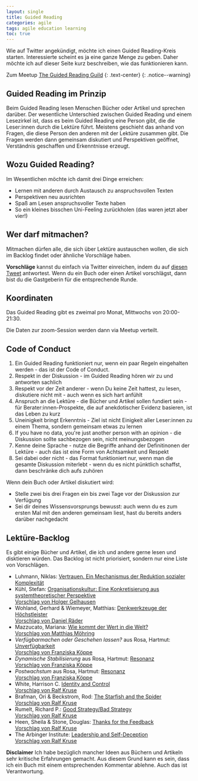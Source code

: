 ```yaml
---
layout: single
title: Guided Reading
categories: agile
tags: agile education learning
toc: true
---
```


Wie auf Twitter angekündigt, möchte ich einen Guided Reading-Kreis starten.
Interessierte scheint es ja eine ganze Menge zu geben.
Daher möchte ich auf dieser Seite kurz beschreiben, wie das funktionieren kann.

Zum Meetup [The Guided Reading Guild](https://www.meetup.com/de-DE/The-Guided-Reading-Guild/)
{: .text-center}
{: .notice--warning}

## Guided Reading im Prinzip

Beim Guided Reading lesen Menschen Bücher oder Artikel und sprechen darüber.
Der wesentliche Unterschied zwischen Guided Reading und einem Lesezirkel ist, dass es beim Guided Reading eine Person gibt, die die Leser:innen durch die Lektüre führt.
Meistens geschieht das anhand von Fragen, die diese Person den anderen mit der Lektüre zusammen gibt.
Die Fragen werden dann gemeinsam diskutiert und Perspektiven geöffnet, Verständnis geschaffen und Erkenntnisse erzeugt.

## Wozu Guided Reading?

Im Wesentlichen möchte ich damit drei Dinge erreichen:

* Lernen mit anderen durch Austausch zu anspruchsvollen Texten
* Perspektiven neu ausrichten
* Spaß am Lesen anspruchsvoller Texte haben
* So ein kleines bisschen Uni-Feeling zurückholen (das waren jetzt aber vier!)

## Wer darf mitmachen?

Mitmachen dürfen alle, die sich über Lektüre austauschen wollen, die sich im Backlog findet oder ähnliche Vorschläge haben.

**Vorschläge** kannst du einfach via Twitter einreichen, indem du auf [diesen Tweet](https://twitter.com/GerritBeine/status/1273892805379842049?s=20) antwortest.
Wenn du ein Buch oder einen Artikel vorschlägst, dann bist du die Gastgeberin für die entsprechende Runde.

## Koordinaten

Das Guided Reading gibt es zweimal pro Monat, Mittwochs von 20:00-21:30.

Die Daten zur zoom-Session werden dann via Meetup verteilt.

## Code of Conduct

1. Ein Guided Reading funktioniert nur, wenn ein paar Regeln eingehalten werden - das ist der Code of Conduct.
2. Respekt in der Diskussion - im Guided Reading hören wir zu und antworten sachlich
3. Respekt vor der Zeit anderer - wenn Du keine Zeit hattest, zu lesen, diskutiere nicht mit - auch wenn es sich hart anfühlt
4. Anspruch an die Lektüre - die Bücher und Artikel sollen fundiert sein - für Berater:innen-Prospekte, die auf anekdotischer Evidenz basieren, ist das Leben zu kurz
5. Uneinigkeit bringt Erkenntnis - Ziel ist nicht Einigkeit aller Leser:innen zu einem Thema, sondern gemeinsam etwas zu lernen
6. If you have no data, you're just another person with an opinion - die Diskussion sollte sachbezogen sein, nicht meinungsbezogen
7. Kenne deine Sprache - nutze die Begriffe anhand der Definitinonen der Lektüre - auch das ist eine Form von Achtsamkeit und Respekt
8. Sei dabei oder nicht - das Format funktioniert nur, wenn man die gesamte Diskussion miterlebt - wenn du es nicht pünktlich schaffst, dann beschränke dich aufs zuhören

Wenn dein Buch oder Artikel diskutiert wird:
* Stelle zwei bis drei Fragen ein bis zwei Tage vor der Diskussion zur Verfügung
* Sei dir deines Wissensvorsprungs bewusst: auch wenn du es zum ersten Mal mit den anderen gemeinsam liest, hast du bereits anders darüber nachgedacht 

## Lektüre-Backlog

Es gibt einige Bücher und Artikel, die ich und andere gerne lesen und disktieren würden.
Das Backlog ist nicht priorisiert, sondern nur eine Liste von Vorschlägen.

* Luhmann, Niklas: [Vertrauen. Ein Mechanismus der Reduktion sozialer Komplexität](https://www.goodreads.com/book/show/7727150-vertrauen-ein-mechanismus-der-reduktion-sozialer-komplexit-t)
* Kühl, Stefan: [Organisationskultur: Eine Konkretisierung aus systemtheoretischer Perspektive](https://pub.uni-bielefeld.de/download/2931717/2931718/K%C3%BChl%202018%20Organisationskultur%20Managementforschung.pdf) <br/> [Vorschlag von Holger Gelhausen](https://twitter.com/HolgerGelhausen/status/1274022821585473536?s=20)
* Wohland, Gerhard & Wiemeyer, Matthias: [Denkwerkzeuge der Höchstleister](https://www.goodreads.com/book/show/2219387.Denkwerkzeuge_der_H_chstleister) <br/> [Vorschlag von Daniel Räder](https://twitter.com/geraederter_dan/status/1274289915002597377?s=20)
* Mazzucato, Mariana: [Wie kommt der Wert in die Welt?](https://www.goodreads.com/book/show/53519773-wie-kommt-der-wert-in-die-welt) <br/> [Vorschlag von Matthias Möhring](https://twitter.com/MathiasMoehring/status/1274307804170502153?s=20)
* *Verfügbarmachen oder Geschehen lassen?* aus Rosa, Hartmut: [Unverfügbarkeit](https://www.goodreads.com/book/show/43240561-unverf-gbarkeit) <br/> [Vorschlag von Franziska Köppe](https://twitter.com/madiko/status/1280745306771140610?s=20)
* *Dynamische Stabilisierung* aus Rosa, Hartmut: [Resonanz](https://www.goodreads.com/book/show/29765770-resonanz) <br/> [Vorschlag von Franziska Köppe](https://twitter.com/madiko/status/1280745306771140610?s=20)
* *Postwachstum* aus Rosa, Hartmut: [Resonanz](https://www.goodreads.com/book/show/29765770-resonanz) <br/> [Vorschlag von Franziska Köppe](https://twitter.com/madiko/status/1280745306771140610?s=20)
* White, Harrison C. [Identity and Control](https://www.goodreads.com/book/show/2875174-identity-and-control) <br/> [Vorschlag von Ralf Kruse](https://twitter.com/ralfhh)
* Brafman, Ori & Beckstrom, Rod: [The Starfish and the Spider](https://www.goodreads.com/book/show/21314.The_Starfish_and_the_Spider) <br/> [Vorschlag von Ralf Kruse](https://twitter.com/ralfhh)
* Rumelt, Richard P.: [Good Strategy/Bad Strategy](https://www.goodreads.com/book/show/11721966-good-strategy-bad-strategy) <br/> [Vorschlag von Ralf Kruse](https://twitter.com/ralfhh)
* Heen, Sheila & Stone, Douglas: [Thanks for the Feedback](https://www.goodreads.com/book/show/18114120-thanks-for-the-feedback) <br/> [Vorschlag von Ralf Kruse](https://twitter.com/ralfhh)
* The Arbinger Institute: [Leadership and Self-Deception](https://www.goodreads.com/book/show/180463.Leadership_and_Self_Deception) <br/> [Vorschlag von Ralf Kruse](https://twitter.com/ralfhh)


**Disclaimer** Ich habe bezüglich mancher Ideen aus Büchern und Artikeln sehr kritische Erfahrungen gemacht.
Aus diesem Grund kann es sein, dass ich ein Buch mit einem entsprechenden Kommentar ablehne.
Auch das ist Verantwortung.
